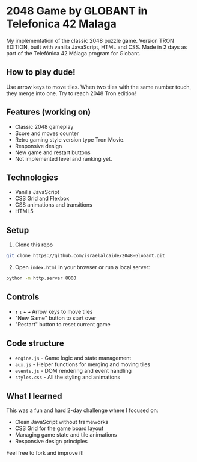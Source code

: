 # 2048 Game by GLOBANT in Telefonica 42 Malaga

My implementation of the classic 2048 puzzle game.
Version TRON EDITION, built with vanilla JavaScript, HTML and CSS. 
Made in 2 days as part of the Telefónica 42 Málaga program for Globant.

## How to play dude!

Use arrow keys to move tiles.
When two tiles with the same number touch,
they merge into one. Try to reach 2048 Tron edition!

## Features (working on)

- Classic 2048 gameplay
- Score and moves counter
- Retro gaming style version type Tron Movie.
- Responsive design
- New game and restart buttons
- Not implemented level and ranking yet.

## Technologies

- Vanilla JavaScript 
- CSS Grid and Flexbox
- CSS animations and transitions
- HTML5

## Setup

1. Clone this repo
```bash
git clone https://github.com/israelalcaide/2048-Globant.git
```

2. Open `index.html` in your browser or run a local server:
```bash
python -m http.server 8000
```

## Controls

- `↑` `↓` `←` `→` Arrow keys to move tiles
- "New Game" button to start over
- "Restart" button to reset current game

## Code structure

- `engine.js` - Game logic and state management
- `aux.js` - Helper functions for merging and moving tiles  
- `events.js` - DOM rendering and event handling
- `styles.css` - All the styling and animations

## What I learned

This was a fun and hard 2-day challenge where I focused on:
- Clean JavaScript without frameworks
- CSS Grid for the game board layout
- Managing game state and tile animations
- Responsive design principles

Feel free to fork and improve it!


